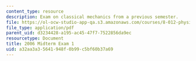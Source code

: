 ```yaml
---
content_type: resource
description: Exam on classical mechanics from a previous semester.
file: https://ol-ocw-studio-app-qa.s3.amazonaws.com/courses/8-012-physics-i-classical-mechanics-fall-2008/a32aa3a35641948f0b99c5bf60b37a69_2006_quiz1.pdf
file_type: application/pdf
parent_uid: d3234428-a195-ac45-47f7-7522856da9ec
resourcetype: Document
title: 2006 Midterm Exam 1
uid: a32aa3a3-5641-948f-0b99-c5bf60b37a69
---
```

